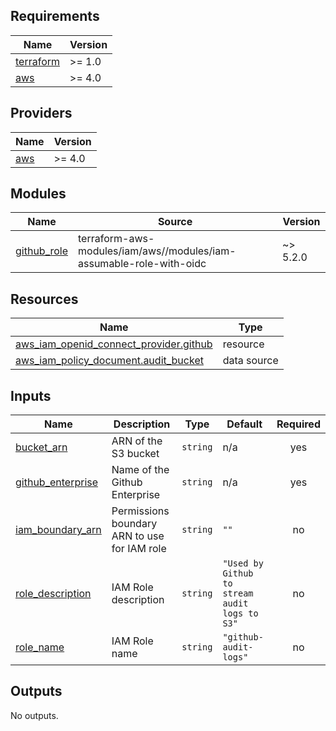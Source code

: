 <!-- BEGIN_TF_DOCS -->
## Requirements

| Name | Version |
|------|---------|
| <a name="requirement_terraform"></a> [terraform](#requirement\_terraform) | >= 1.0 |
| <a name="requirement_aws"></a> [aws](#requirement\_aws) | >= 4.0 |

## Providers

| Name | Version |
|------|---------|
| <a name="provider_aws"></a> [aws](#provider\_aws) | >= 4.0 |

## Modules

| Name | Source | Version |
|------|--------|---------|
| <a name="module_github_role"></a> [github\_role](#module\_github\_role) | terraform-aws-modules/iam/aws//modules/iam-assumable-role-with-oidc | ~> 5.2.0 |

## Resources

| Name | Type |
|------|------|
| [aws_iam_openid_connect_provider.github](https://registry.terraform.io/providers/hashicorp/aws/latest/docs/resources/iam_openid_connect_provider) | resource |
| [aws_iam_policy_document.audit_bucket](https://registry.terraform.io/providers/hashicorp/aws/latest/docs/data-sources/iam_policy_document) | data source |

## Inputs

| Name | Description | Type | Default | Required |
|------|-------------|------|---------|:--------:|
| <a name="input_bucket_arn"></a> [bucket\_arn](#input\_bucket\_arn) | ARN of the S3 bucket | `string` | n/a | yes |
| <a name="input_github_enterprise"></a> [github\_enterprise](#input\_github\_enterprise) | Name of the Github Enterprise | `string` | n/a | yes |
| <a name="input_iam_boundary_arn"></a> [iam\_boundary\_arn](#input\_iam\_boundary\_arn) | Permissions boundary ARN to use for IAM role | `string` | `""` | no |
| <a name="input_role_description"></a> [role\_description](#input\_role\_description) | IAM Role description | `string` | `"Used by Github to stream audit logs to S3"` | no |
| <a name="input_role_name"></a> [role\_name](#input\_role\_name) | IAM Role name | `string` | `"github-audit-logs"` | no |

## Outputs

No outputs.
<!-- END_TF_DOCS -->